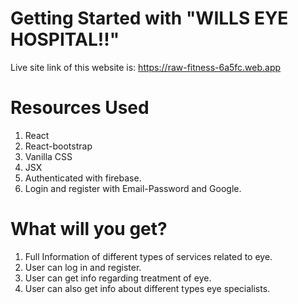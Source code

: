 # Getting Started with "WILLS EYE HOSPITAL!!"
Live site link of this website is:  https://raw-fitness-6a5fc.web.app

# Resources Used
1. React
2. React-bootstrap
3. Vanilla CSS
4. JSX
5. Authenticated with firebase.
6. Login and register with Email-Password and Google.

# What will you get?
1. Full Information of different types of services related to eye.
2. User can log in and register. 
3. User can get info regarding treatment of eye.
4. User can also get info about different types eye specialists.
